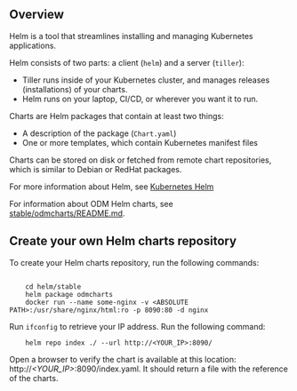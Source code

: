 ## Overview

Helm is a tool that streamlines installing and managing Kubernetes applications. 

Helm consists of two parts: a client (`helm`) and a server (`tiller`):
- Tiller runs inside of your Kubernetes cluster, and manages releases (installations) of your charts.
- Helm runs on your laptop, CI/CD, or wherever you want it to run.

Charts are Helm packages that contain at least two things:
- A description of the package (`Chart.yaml`)
- One or more templates, which contain Kubernetes manifest files

Charts can be stored on disk or fetched from remote chart repositories, which is similar to Debian or RedHat packages.

For more information about Helm, see [Kubernetes Helm](https://github.com/kubernetes/helm)

For information about ODM Helm charts, see [stable/odmcharts/README.md](stable/odmcharts/README.md).

## Create your own Helm charts repository

To create your Helm charts repository, run the following commands:
```

    cd helm/stable
    helm package odmcharts
    docker run --name some-nginx -v <ABSOLUTE PATH>:/usr/share/nginx/html:ro -p 8090:80 -d nginx
```
Run `ifconfig` to retrieve your IP address.
Run the following command:
```
    helm repo index ./ --url http://<YOUR_IP>:8090/
```
Open a browser to verify the chart is available at this location: http://_<YOUR_IP>_:8090/index.yaml. It should return a file with the reference of the charts.



